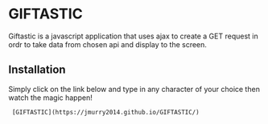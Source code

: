 # GIFTASTIC
Giftastic is a javascript application that uses ajax to create a GET request in ordr to take data from chosen api and display to the screen.
## Installation

Simply click on the link below and type in any character of your choice then watch the magic happen!
```
 [GIFTASTIC](https://jmurry2014.github.io/GIFTASTIC/)


